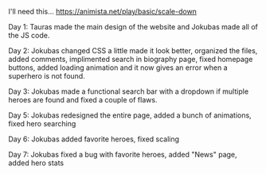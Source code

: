 I'll need this... https://animista.net/play/basic/scale-down

Day 1:
Tauras made the main design of the website and Jokubas made all of the JS code.

Day 2:
Jokubas changed CSS a little made it look better, organized the files, added comments, implimented search in biography page, fixed homepage buttons, added loading animation and it now gives an error when a superhero is not found.

Day 3:
Jokubas made a functional search bar with a dropdown if multiple heroes are found and fixed a couple of flaws.

Day 5:
Jokubas redesigned the entire page, added a bunch of animations, fixed hero searching

Day 6:
Jokubas added favorite heroes, fixed scaling

Day 7:
Jokubas fixed a bug with favorite heroes, added "News" page, added hero stats
